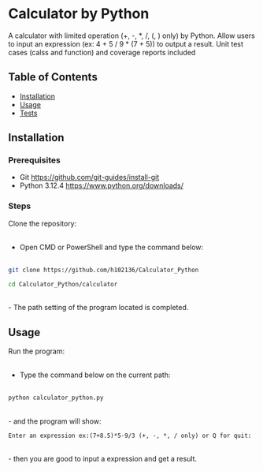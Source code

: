 # Calculator by Python

A calculator with limited operation (+, -, *, /, (, ) only) by Python.
Allow users to input an expression (ex: 4 + 5 / 9 * (7 + 5)) to output a result.
Unit test cases (calss and function) and coverage reports included

## Table of Contents

- [Installation](#installation)
- [Usage](#usage)
- [Tests](#tests)

## Installation

### Prerequisites

- Git https://github.com/git-guides/install-git
- Python 3.12.4 https://www.python.org/downloads/

### Steps

Clone the repository:<br><br>
    
- Open CMD or PowerShell and type the command below:<br><br>
```sh
git clone https://github.com/h102136/Calculator_Python
```
```sh
cd Calculator_Python/calculator
```
<br>
- The path setting of the program located is completed.
    
## Usage

Run the program:<br><br>

- Type the command below on the current path:<br><br>
```sh
python calculator_python.py
```
<br>
- and the program will show:<br>

    Enter an expression ex:(7+8.5)*5-9/3 (+, -, *, / only) or Q for quit: 
    
<br>
- then you are good to input a expression and get a result.
